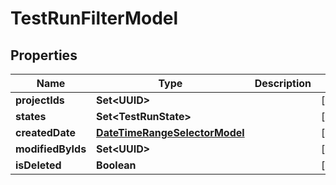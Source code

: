 

# TestRunFilterModel


## Properties

| Name | Type | Description | Notes |
|------------ | ------------- | ------------- | -------------|
|**projectIds** | **Set&lt;UUID&gt;** |  |  [optional] |
|**states** | **Set&lt;TestRunState&gt;** |  |  [optional] |
|**createdDate** | [**DateTimeRangeSelectorModel**](DateTimeRangeSelectorModel.md) |  |  [optional] |
|**modifiedByIds** | **Set&lt;UUID&gt;** |  |  [optional] |
|**isDeleted** | **Boolean** |  |  [optional] |



